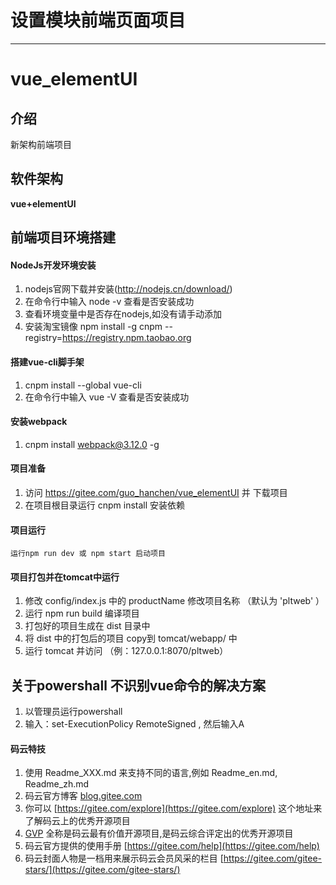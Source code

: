 # 设置模块前端页面项目


-----



# vue_elementUI

## 介绍
新架构前端项目

## 软件架构
**vue+elementUI**


## 前端项目环境搭建

#### NodeJs开发环境安装

1.  nodejs官网下载并安装(http://nodejs.cn/download/)
2.  在命令行中输入 node -v 查看是否安装成功
3.  查看环境变量中是否存在nodejs,如没有请手动添加
4.  安装淘宝镜像 npm install -g cnpm --registry=https://registry.npm.taobao.org

#### 搭建vue-cli脚手架

1.  cnpm install --global vue-cli
2.  在命令行中输入 vue -V 查看是否安装成功

#### 安装webpack

1.  cnpm install webpack@3.12.0 -g

#### 项目准备

1.  访问 https://gitee.com/guo_hanchen/vue_elementUI 并 下载项目
2.  在项目根目录运行 cnpm install 安装依赖


#### 项目运行

    运行npm run dev 或 npm start 启动项目

#### 项目打包并在tomcat中运行

1.  修改 config/index.js 中的 productName 修改项目名称 （默认为 'pltweb' ）
2.  运行 npm run build 编译项目
3.  打包好的项目生成在 dist 目录中
4.	将 dist 中的打包后的项目 copy到 tomcat/webapp/ 中
5.	运行 tomcat 并访问 （例：127.0.0.1:8070/pltweb）










## 关于powershall 不识别vue命令的解决方案

1.  以管理员运行powershall
2.  输入：set-ExecutionPolicy RemoteSigned , 然后输入A






#### 码云特技

1.  使用 Readme\_XXX.md 来支持不同的语言,例如 Readme\_en.md, Readme\_zh.md
2.  码云官方博客 [blog.gitee.com](https://blog.gitee.com)
3.  你可以 [https://gitee.com/explore](https://gitee.com/explore) 这个地址来了解码云上的优秀开源项目
4.  [GVP](https://gitee.com/gvp) 全称是码云最有价值开源项目,是码云综合评定出的优秀开源项目
5.  码云官方提供的使用手册 [https://gitee.com/help](https://gitee.com/help)
6.  码云封面人物是一档用来展示码云会员风采的栏目 [https://gitee.com/gitee-stars/](https://gitee.com/gitee-stars/)
